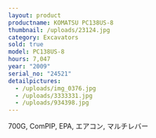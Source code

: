 ```yaml
---
layout: product
productname: KOMATSU PC138US-8
thumbnail: /uploads/23124.jpg
category: Excavators
sold: true
model: PC138US-8
hours: 7,047
year: "2009"
serial_no: "24521"
detailpictures:
  - /uploads/img_0376.jpg
  - /uploads/3333331.jpg
  - /uploads/934398.jpg
---
```

700G, ComPIP, EPA, エアコン, マルチレバー